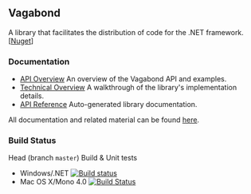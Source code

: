 ## Vagabond

A library that facilitates the distribution of code for the .NET framework. [[Nuget](http://www.nuget.org/packages/Vagabond/)]

### Documentation

* [API Overview](http://mbraceproject.github.io/Vagabond/tutorial.html) An overview of the Vagabond API and examples.
* [Technical Overview](http://mbraceproject.github.io/Vagabond/overview.html) A walkthrough of the library's implementation details.
* [API Reference](http://mbraceproject.github.io/Vagabond/reference/index.html) Auto-generated library documentation.

All documentation and related material can be found [here](http://mbraceproject.github.io/Vagabond/).

### Build Status

Head (branch `master`) Build & Unit tests

* Windows/.NET [![Build status](https://ci.appveyor.com/api/projects/status/b5neb4pkxunyjt93/branch/master?svg=true)](https://ci.appveyor.com/project/mbraceproject/vagabond/branch/master)
* Mac OS X/Mono 4.0 [![Build Status](https://travis-ci.org/mbraceproject/Vagabond.png?branch=master)](https://travis-ci.org/mbraceproject/Vagabond/branches)

